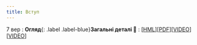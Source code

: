 ```yaml
---
title: Вступ
---
```


7 вер
: **Огляд**{: .label .label-blue}**Загальні деталі 👋**
  : [[HML](https://ykochura.github.io/rl-kpi/?p=course-details.md#1)][[PDF](https://ykochura.github.io/rl-kpi/pdf/course-details.pdf)][[VIDEO](https://)][[VIDEO](https://youtu.be/s0inGAwksF4)]

<!-- : **Лекція 1**{: .label .label-green } **Вступ**
  : [[HML](https://ykochura.github.io/rl-kpi/?p=lecture1.md#1)][[PDF](https://ykochura.github.io/rl-kpi/pdf/lec1.pdf)]
 -->
<!-- : **Книги 📚**{: .label .label-red}**Для читання** -->
  <!-- : PMPP Ch. 1, pp. 1-18 <br> PHPC Ch. 1, pp. 1-34 -->
